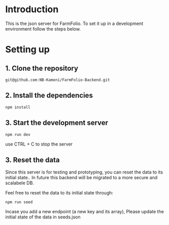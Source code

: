 # Introduction
This is the json server for FarmFolio. To set it up in a development environment follow the steps below. 


# Setting up

## 1. Clone the repository

```
git@github.com:NB-Kamoni/FarmFolio-Backend.git

```

## 2. Install the dependencies 

```
npm install

```

## 3. Start the development server

```
npm run dev

```

use CTRL + C to stop the server

## 3. Reset the data
Since this server is for testing and prototyping, you can reset the data to its initial state.. In future this backend will be migrated to a more secure and scalabele DB. 

Feel free to reset the data to its initial state through:

```
npm run seed

```

Incase you add a new endpoint (a new key and its array), Please update the initial state of the data in seeds.json